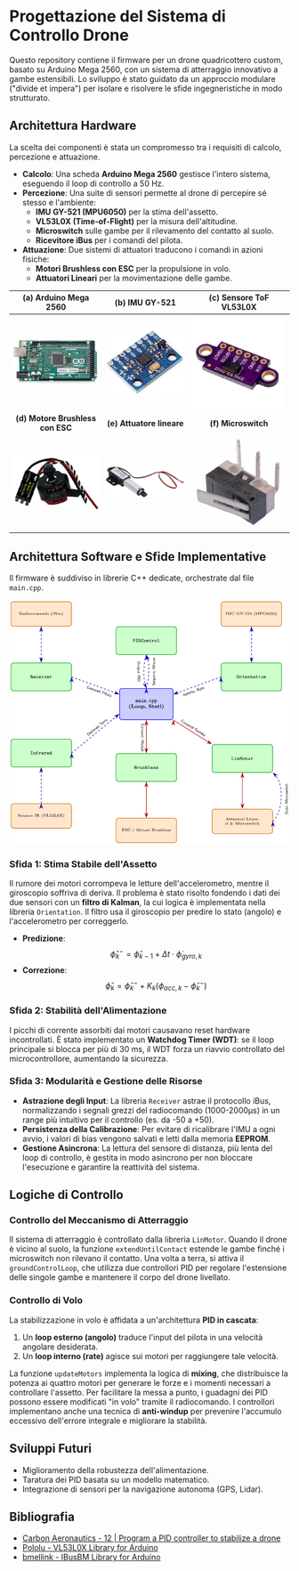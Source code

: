 # Progettazione del Sistema di Controllo Drone

Questo repository contiene il firmware per un drone quadricottero custom, basato su Arduino Mega 2560, con un sistema di atterraggio innovativo a gambe estensibili. Lo sviluppo è stato guidato da un approccio modulare ("divide et impera") per isolare e risolvere le sfide ingegneristiche in modo strutturato.

## Architettura Hardware

La scelta dei componenti è stata un compromesso tra i requisiti di calcolo, percezione e attuazione.

* **Calcolo**: Una scheda **Arduino Mega 2560** gestisce l'intero sistema, eseguendo il loop di controllo a 50 Hz.
* **Percezione**: Una suite di sensori permette al drone di percepire sé stesso e l'ambiente:
    * **IMU GY-521 (MPU6050)** per la stima dell'assetto.
    * **VL53L0X (Time-of-Flight)** per la misura dell'altitudine.
    * **Microswitch** sulle gambe per il rilevamento del contatto al suolo.
    * **Ricevitore iBus** per i comandi del pilota.
* **Attuazione**: Due sistemi di attuatori traducono i comandi in azioni fisiche:
    * **Motori Brushless con ESC** per la propulsione in volo.
    * **Attuatori Lineari** per la movimentazione delle gambe.

| (a) Arduino Mega 2560 | (b) IMU GY-521 | (c) Sensore ToF VL53L0X |
| :---: | :---: | :---: |
| ![Arduino Mega 2560](figures/arduino_mega_sep.png) | ![IMU GY-521](figures/imu_gy521_sep.png) | ![Sensore ToF VL53L0X](figures/vl53l0x_sep.png) |
| **(d) Motore Brushless con ESC** | **(e) Attuatore lineare** | **(f) Microswitch** |
| ![Motore Brushless con ESC](figures/motore_esc_sep.png) | ![Attuatore lineare](figures/attuatore_lineare_sep.png) | ![Microswitch](figures/microswitch_example_sep.png) |

## Architettura Software e Sfide Implementative

Il firmware è suddiviso in librerie C++ dedicate, orchestrate dal file `main.cpp`.

![Schema architetturale del software](figures/arch_software.png)

### Sfida 1: Stima Stabile dell'Assetto
Il rumore dei motori corrompeva le letture dell'accelerometro, mentre il giroscopio soffriva di deriva. Il problema è stato risolto fondendo i dati dei due sensori con un **filtro di Kalman**, la cui logica è implementata nella libreria `Orientation`. Il filtro usa il giroscopio per predire lo stato (angolo) e l'accelerometro per correggerlo.

* **Predizione**:
    $$
    \hat{\phi}_k^- = \hat{\phi}_{k-1} + \Delta t \cdot \dot{\phi}_{gyro, k}
    $$
* **Correzione**:
    $$
    \hat{\phi}_k = \hat{\phi}_k^- + K_k (\phi_{acc, k} - \hat{\phi}_k^-)
    $$

### Sfida 2: Stabilità dell'Alimentazione
I picchi di corrente assorbiti dai motori causavano reset hardware incontrollati. È stato implementato un **Watchdog Timer (WDT)**: se il loop principale si blocca per più di 30 ms, il WDT forza un riavvio controllato del microcontrollore, aumentando la sicurezza.

### Sfida 3: Modularità e Gestione delle Risorse
* **Astrazione degli Input**: La libreria `Receiver` astrae il protocollo iBus, normalizzando i segnali grezzi del radiocomando (1000-2000µs) in un range più intuitivo per il controllo (es. da -50 a +50).
* **Persistenza della Calibrazione**: Per evitare di ricalibrare l'IMU a ogni avvio, i valori di bias vengono salvati e letti dalla memoria **EEPROM**.
* **Gestione Asincrona**: La lettura del sensore di distanza, più lenta del loop di controllo, è gestita in modo asincrono per non bloccare l'esecuzione e garantire la reattività del sistema.

## Logiche di Controllo

### Controllo del Meccanismo di Atterraggio
Il sistema di atterraggio è controllato dalla libreria `LinMotor`. Quando il drone è vicino al suolo, la funzione `extendUntilContact` estende le gambe finché i microswitch non rilevano il contatto. Una volta a terra, si attiva il `groundControlLoop`, che utilizza due controllori PID per regolare l'estensione delle singole gambe e mantenere il corpo del drone livellato.

### Controllo di Volo
La stabilizzazione in volo è affidata a un'architettura **PID in cascata**:
1.  Un **loop esterno (angolo)** traduce l'input del pilota in una velocità angolare desiderata.
2.  Un **loop interno (rate)** agisce sui motori per raggiungere tale velocità.

La funzione `updateMotors` implementa la logica di **mixing**, che distribuisce la potenza ai quattro motori per generare le forze e i momenti necessari a controllare l'assetto. Per facilitare la messa a punto, i guadagni dei PID possono essere modificati "in volo" tramite il radiocomando. I controllori implementano anche una tecnica di **anti-windup** per prevenire l'accumulo eccessivo dell'errore integrale e migliorare la stabilità.

## Sviluppi Futuri
* Miglioramento della robustezza dell'alimentazione.
* Taratura dei PID basata su un modello matematico.
* Integrazione di sensori per la navigazione autonoma (GPS, Lidar).

## Bibliografia
* [Carbon Aeronautics - 12 | Program a PID controller to stabilize a drone](https://www.youtube.com/watch?v=jY6bBcMtseY&list=PLeuMA6tJBPKsAfRfFuGrEljpBow5hPVD4&index=15)
* [Pololu - VL53L0X Library for Arduino](https://github.com/pololu/vl53l0x-arduino)
* [bmellink - IBusBM Library for Arduino](https://github.com/bmellink/IBusBM)
